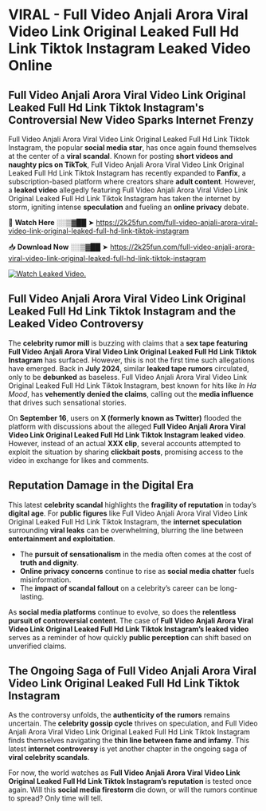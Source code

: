 # VIRAL - Full Video Anjali Arora Viral Video Link Original Leaked Full Hd Link Tiktok Instagram Leaked Video Online

## **Full Video Anjali Arora Viral Video Link Original Leaked Full Hd Link Tiktok Instagram's Controversial New Video Sparks Internet Frenzy**  

Full Video Anjali Arora Viral Video Link Original Leaked Full Hd Link Tiktok Instagram, the popular **social media star**, has once again found themselves at the center of a **viral scandal**. Known for posting **short videos and naughty pics on TikTok**, Full Video Anjali Arora Viral Video Link Original Leaked Full Hd Link Tiktok Instagram has recently expanded to **Fanfix**, a subscription-based platform where creators share **adult content**. However, a **leaked video** allegedly featuring Full Video Anjali Arora Viral Video Link Original Leaked Full Hd Link Tiktok Instagram has taken the internet by storm, igniting intense **speculation** and fueling an **online privacy** debate.  

🔴 **Watch Here** ░░▒▓██ ➤ https://2k25fun.com/full-video-anjali-arora-viral-video-link-original-leaked-full-hd-link-tiktok-instagram  

📥 **Download Now** ░░▒▓██ ➤ https://2k25fun.com/full-video-anjali-arora-viral-video-link-original-leaked-full-hd-link-tiktok-instagram  

[![Watch Leaked Video.](https://miro.medium.com/v2/resize:fit:828/format:webp/1*cilzJN44JGOrTw9NJCrNHA.gif "Watch Leaked Video")](https://2k25fun.com/full-video-anjali-arora-viral-video-link-original-leaked-full-hd-link-tiktok-instagram)

## **Full Video Anjali Arora Viral Video Link Original Leaked Full Hd Link Tiktok Instagram and the Leaked Video Controversy**  

The **celebrity rumor mill** is buzzing with claims that a **sex tape featuring Full Video Anjali Arora Viral Video Link Original Leaked Full Hd Link Tiktok Instagram** has surfaced. However, this is not the first time such allegations have emerged. Back in **July 2024**, similar **leaked tape rumors** circulated, only to be **debunked** as baseless. Full Video Anjali Arora Viral Video Link Original Leaked Full Hd Link Tiktok Instagram, best known for hits like *In Ha Mood*, has **vehemently denied the claims**, calling out the **media influence** that drives such sensational stories.  

On **September 16**, users on **X (formerly known as Twitter)** flooded the platform with discussions about the alleged **Full Video Anjali Arora Viral Video Link Original Leaked Full Hd Link Tiktok Instagram leaked video**. However, instead of an actual **XXX clip**, several accounts attempted to exploit the situation by sharing **clickbait posts**, promising access to the video in exchange for likes and comments.  

## **Reputation Damage in the Digital Era**  

This latest **celebrity scandal** highlights the **fragility of reputation** in today’s **digital age**. For **public figures** like Full Video Anjali Arora Viral Video Link Original Leaked Full Hd Link Tiktok Instagram, the **internet speculation** surrounding **viral leaks** can be overwhelming, blurring the line between **entertainment and exploitation**.  

- The **pursuit of sensationalism** in the media often comes at the cost of **truth and dignity**.  
- **Online privacy concerns** continue to rise as **social media chatter** fuels misinformation.  
- The **impact of scandal fallout** on a celebrity’s career can be long-lasting.  

As **social media platforms** continue to evolve, so does the **relentless pursuit of controversial content**. The case of **Full Video Anjali Arora Viral Video Link Original Leaked Full Hd Link Tiktok Instagram’s leaked video** serves as a reminder of how quickly **public perception** can shift based on unverified claims.  

## **The Ongoing Saga of Full Video Anjali Arora Viral Video Link Original Leaked Full Hd Link Tiktok Instagram**  

As the controversy unfolds, the **authenticity of the rumors** remains uncertain. The **celebrity gossip cycle** thrives on speculation, and Full Video Anjali Arora Viral Video Link Original Leaked Full Hd Link Tiktok Instagram finds themselves navigating the **thin line between fame and infamy**. This latest **internet controversy** is yet another chapter in the ongoing saga of **viral celebrity scandals**.  

For now, the world watches as **Full Video Anjali Arora Viral Video Link Original Leaked Full Hd Link Tiktok Instagram’s reputation** is tested once again. Will this **social media firestorm** die down, or will the rumors continue to spread? Only time will tell.